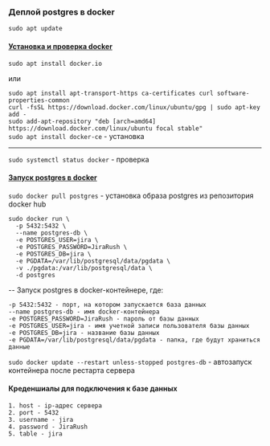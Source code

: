 ### Деплой postgres в docker

`sudo apt update`

#### [Установка и проверка docker](https://www.digitalocean.com/community/tutorials/how-to-install-and-use-docker-on-ubuntu-20-04)
  `sudo apt install docker.io`

или 

  `sudo apt install apt-transport-https ca-certificates curl software-properties-common`  
  `curl -fsSL https://download.docker.com/linux/ubuntu/gpg | sudo apt-key add -`  
  `sudo add-apt-repository "deb [arch=amd64] https://download.docker.com/linux/ubuntu focal stable"`  
  `sudo apt install docker-ce` - установка  

----

  `sudo systemctl status docker` - проверка
  
  #### [Запуск postgres в docker](https://hub.docker.com/_/postgres)
  `sudo docker pull postgres` - установка образа postgres из репозитория docker hub
  ```
  sudo docker run \
	-p 5432:5432 \
	--name postgres-db \
	-e POSTGRES_USER=jira \
	-e POSTGRES_PASSWORD=JiraRush \
	-e POSTGRES_DB=jira \
	-e PGDATA=/var/lib/postgresql/data/pgdata \
	-v ./pgdata:/var/lib/postgresql/data \
	-d postgres
  ```
-- Запуск postgres в docker-контейнере, где:
  ```
  -p 5432:5432 - порт, на котором запускается база данных
  --name postgres-db - имя docker-контейнера
  -e POSTGRES_PASSWORD=JiraRush - пароль от базы данных
  -e POSTGRES_USER=jira - имя учетной записи пользователя базы данных
  -e POSTGRES_DB=jira - название базы данных
  -e PGDATA=/var/lib/postgresql/data/pgdata - папка, где будут храниться данные
  ```
  `sudo docker update --restart unless-stopped postgres-db` - автозапуск контейнера после рестарта сервера
  #### Креденшиалы для подключения к базе данных
  ```
  1. host - ip-адрес сервера
  2. port - 5432
  3. username - jira
  4. password - JiraRush
  5. table - jira
  ```

[//]: # (-p 5432:5432 --name postgres-db -e POSTGRES_PASSWORD=JiraRush -e POSTGRES_USER=jira -e POSTGRES_DB=jira -e PGDATA=/var/lib/postgresql/data/pgdata)

[//]: # (-v .//pgdata://var//lib//postgresql//data -d postgres)

